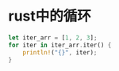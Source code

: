 # rust中的循环

```rust
let iter_arr = [1, 2, 3];
for iter in iter_arr.iter() {
    println!("{}", iter);
}
```
